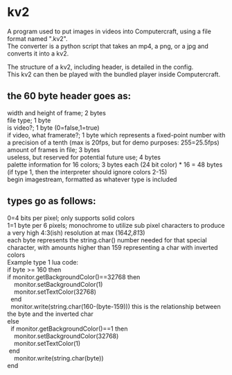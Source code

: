 # kv2
A program used to put images in videos into Computercraft, using a file format named ".kv2".<br />
The converter is a python script that takes an mp4, a png, or a jpg and converts it into a kv2. 

The structure of a kv2, including header, is detailed in the config.<br />
This kv2 can then be played with the bundled player inside Computercraft.


the 60 byte header goes as:
-----------------------------
width and height of frame; 2 bytes<br />
file type; 1 byte<br />
is video?; 1 byte (0=false,1=true)<br />
if video, what framerate?; 1 byte which represents a fixed-point number with a precision of a tenth (max is 20fps, but for demo purposes: 255=25.5fps)<br />
amount of frames in file; 3 bytes<br />
useless, but reserved for potential future use; 4 bytes<br />
palette information for 16 colors; 3 bytes each (24 bit color) * 16 = 48 bytes (if type 1, then the interpreter should ignore colors 2-15)<br />
begin imagestream, formatted as whatever type is included<br />


types go as follows:
-----------------------
0=4 bits per pixel; only supports solid colors<br />
1=1 byte per 6 pixels; monochrome to utilize sub pixel characters to produce a very high 4:3(ish) resolution at max (164*2,81*3)<br />
each byte represents the string.char() number needed for that special character, with amounts higher than 159 representing a char with inverted colors<br />
Example type 1 lua code:<br />
if byte >= 160 then<br />
­ ­ ­­if monitor.getBackgroundColor()==32768 then<br />
­ ­ ­ ­ ­monitor.setBackgroundColor(1)<br />
­ ­ ­ ­ ­monitor.setTextColor(32768)<br />
­ ­ ­end<br />
­ ­ ­monitor.write(string.char(160-(byte-159))) this is the relationship between the byte and the inverted char<br />
else<br />
­­ ­ ­­­if monitor.getBackgroundColor()==1 then<br />
­ ­ ­ ­ ­monitor.setBackgroundColor(32768)<br />
­ ­ ­ ­ ­monitor.setTextColor(1)<br />
­  end<br />
­ ­ ­ ­ ­monitor.write(string.char(byte))<br />
end<br />